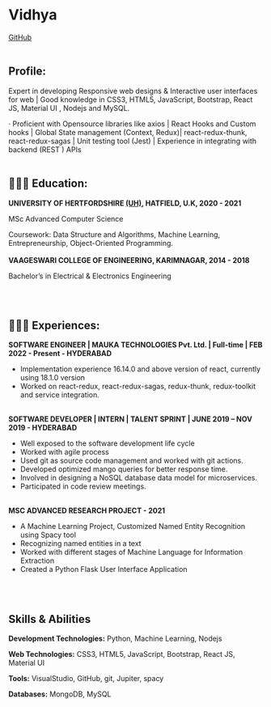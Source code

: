 # **Vidhya**
[GitHub](https://github.com/)
<br><br>
## **Profile:**
Expert in developing Responsive web designs & Interactive user interfaces for web | Good knowledge in CSS3, HTML5, JavaScript, Bootstrap, React JS, Material UI , Nodejs and MySQL.

· Proficient with Opensource libraries like axios | React Hooks and Custom hooks | Global State management (Context, Redux)| react-redux-thunk, react-redux-sagas | Unit testing tool (Jest) | Experience in integrating with backend (REST ) APIs
<br><br>

## 👩🏼‍🎓 **Education:**
**UNIVERSITY OF HERTFORDSHIRE [(UH)](https://www.herts.ac.uk/), HATFIELD, U.K,                                                    2020 - 2021**

MSc Advanced Computer Science

Coursework: Data Structure and Algorithms, Machine Learning, Entrepreneurship, Object-Oriented Programming. 
<br><br>
**VAAGESWARI COLLEGE OF ENGINEERING, KARIMNAGAR,                                      2014 - 2018**

  Bachelor’s in Electrical & Electronics Engineering                             

<br><br>
## 👩🏼‍💻 **Experiences:**

**SOFTWARE ENGINEER | MAUKA TECHNOLOGIES Pvt. Ltd. | Full-time | FEB 2022 - Present - HYDERABAD**
- Implementation experience 16.14.0 and above version of react, currently using 18.1.0 version
- Worked on react-redux, react-redux-sagas, redux-thunk, redux-toolkit and service integration.
<br><br>

**SOFTWARE DEVELOPER | INTERN | TALENT SPRINT | JUNE 2019 – NOV 2019 - HYDERABAD**
- Well exposed to the software development life cycle
- Worked with agile process 
- Used git as source code management and worked with git actions.
- Developed optimized mango queries for better response time.
- Involved in designing a NoSQL database data model for microservices.
- Participated in code review meetings.
<br><br>

**MSC ADVANCED RESEARCH PROJECT - 2021**
- A Machine Learning Project, Customized Named Entity Recognition using Spacy tool
- Recognizing named entities in a text
- Worked with different stages of Machine Language for Information Extraction
- Created a Python Flask User Interface Application

<br><br>
## **Skills & Abilities**
**Development Technologies:**
Python, Machine Learning, Nodejs

**Web Technologies:**
CSS3, HTML5, JavaScript, Bootstrap, React JS, Material UI 

**Tools:**
VisualStudio, GitHub, git, Jupiter, spacy

**Databases:**
MongoDB, MySQL
